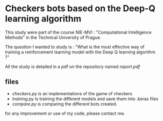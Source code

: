 # Checkers bots based on the Deep-Q learning algorithm

This study were part of the course NIE-MVI : "Computational Intelligence Methods" in the Technical University of Prague. 

The question I wanted to study is : "What is the most effective way of training a
reinforcement learning model with the Deep Q learning algorithm ?"

All the study is detailed in a pdf on the repository named $report.pdf$

## files

- $checkers.py$ is an implementations of the game of checkers
- $training.py$ is training the different models and save them into .keras files
- $compare.py$ is comparing the different bots created. 

for any improvement or use of my code, please contact me.